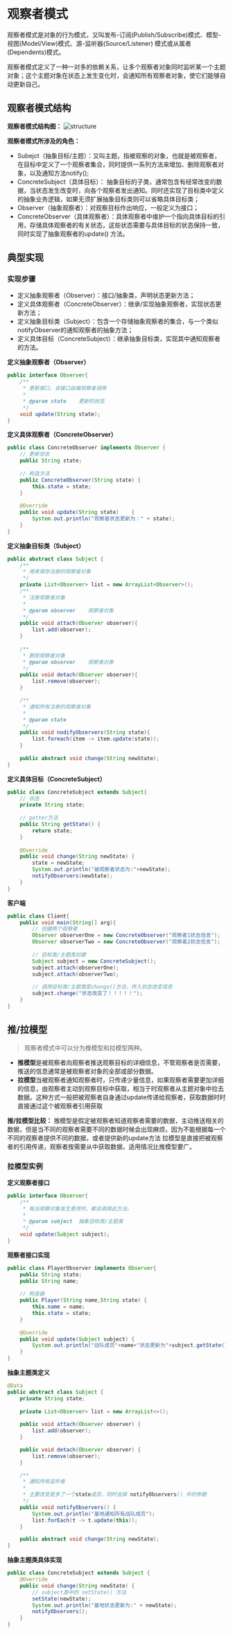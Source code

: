 # 观察者模式

观察者模式是对象的行为模式，又叫发布-订阅(Publish/Subscribe)模式、模型-视图(Model/View)模式、源-监听器(Source/Listener)
模式或从属者(Dependents)模式。

观察者模式定义了一种一对多的依赖关系，让多个观察者对象同时监听某一个主题对象；这个主题对象在状态上发生变化时，会通知所有观察者对象，使它们能够自动更新自己。

## 观察者模式结构

**观察者模式结构图：**
![structure](../../../../../../../../../images/observer/img.png)

**观察者模式所涉及的角色：**

- Subejct（抽象目标/主题）：又叫主题，指被观察的对象，也就是被观察者，在目标中定义了一个观察者集合，同时提供一系列方法来增加、删除观察者对象，以及通知方法notify();
- ConcreteSubject（具体目标）： 抽象目标的子类，通常包含有经常改变的数据，当状态发生改变时，向各个观察者发出通知。同时还实现了目标类中定义的抽象业务逻辑，如果无须扩展抽象目标类则可以省略具体目标类；
- Observer（抽象观察者）：对观察目标作出响应，一般定义为接口；
- ConcreteObserver（具体观察者）：具体观察者中维护一个指向具体目标的引用，存储具体观察者的有关状态，这些状态需要与具体目标的状态保持一致，同时实现了抽象观察者的update()
方法。

## 典型实现

### 实现步骤
- 定义抽象观察者（Observer）：接口/抽象类，声明状态更新方法；
- 定义具体观察者（ConcreteObserver）：继承/实现抽象观察者，实现状态更新方法；
- 定义抽象目标类（Subject）：包含一个存储抽象观察者的集合，与一个类似notifyObserver的通知观察者的抽象方法；
- 定义具体目标（ConcreteSubject）：继承抽象目标类，实现其中通知观察者的方法。

**定义抽象观察者（Observer）**
```java
public interface Observer{
    /**
     * 更新接口，该接口由被观察者调用
     * 
     * @param state    更新的状态
     */
    void update(String state);
}

```

**定义具体观察者（ConcreteObserver）**
```java
public class ConcreteObserver implements Observer {
    // 更新状态
    public String state;
    
    // 构造方法
    public ConcreteObserver(String state) {
        this.state = state;
    }
    
    @Override
    public void update(String state)    {
        System.out.println("观察者状态更新为：" + state);
    }
}
```
**定义抽象目标类（Subject）**
```java
public abstract class Subject {
    /**
     * 用来保存注册的观察者对象
     */
    private List<Observer> list = new ArrayList<Observer>();
    /**
     * 注册观察者对象
     * 
     * @param observer    观察者对象
     */
    public void attach(Observer observer){
        list.add(observer);
    }
    
    /**
     * 删除观察者对象
     * @param observer    观察者对象
     */
    public void detach(Observer observer){
        list.remove(observer);
    }

    /**
     * 通知所有注册的观察者对象
     * 
     * @param state
     */
    public void nodifyObservers(String state){
        list.foreach(item -> item.update(state));
    }
    
    public abstract void change(String newState);
}
```

**定义具体目标（ConcreteSubject）**
```java
public class ConcreteSubject extends Subject{
    // 状态
    private String state;
    
    // getter方法
    public String getState() {
        return state;
    }
    
    @Override
    public void change(String newState) {
        state = newState;
        System.out.println("被观察者状态为:"+newState);
        notifyObservers(newState);
    }
}
```

**客户端**
```java
public class Client{
    public void main(String[] arg){
        // 创建两个观察者
        Observer observerOne = new ConcreteObserver("观察者1状态信息");
        Observer observerTwo = new ConcreteObserver("观察者2状态信息");
        
        // 目标类/主题类创建
        Subject subject = new ConcreteSubject();
        subject.attach(observerOne);
        subject.attach(observerTwo);
        
        // 调用目标类/主题类型change()方法，传入状态改变信息
        subject.change("状态改变了！！！！！");
    }
}
```
## 推/拉模型
> 观察者模式中可以分为推模型和拉模型两种。

- **推模型**是被观察者向观察者推送观察目标的详细信息，不管观察者是否需要，推送的信息通常是被观察者对象的全部或部分数据。
- **拉模型**当被观察者通知观察者时，只传递少量信息，如果观察者需要更加详细的信息，由观察者主动到观察目标中获取，相当于时观察者从主题对象中拉去数据。这种方式一般把被观察者自身通过update传递给观察者，获取数据时时直接通过这个被观察者引用获取

**推/拉模型比较：** 推模型是假定被观察者知道观察者需要的数据，主动推送相关的数据，但是当不同的观察者需要不同的数据时候会出现麻烦，因为不能根据每一个不同的观察者提供不同的数据，或者提供新的update方法
拉模型是直接把被观察者的引用传递，观察者按需要从中获取数据，适用情况比推模型要广。


### 拉模型实例

**定义观察者接口**
```java
public interface Observer{
    /**
     * 每当观察对象发生更改时，都会调用此方法。
     *
     * @param subject  抽象目标类/主题类
     */
    void update(Subject subject);
}
```
  
**观察者接口实现**
```java
public class PlayerObserver implements Observer{
    public String state;
    public String name;
    
    // 构造器
    public Player(String name,String state) {
        this.name = name;
        this.state = state;
    }
    
    @Override
    public void update(Subject subject) {
        System.out.println("战队成员"+name+"状态更新为"+subject.getState());
    }
}
```

**抽象主题类定义**

```java
@Data
public abstract class Subject {
    private String state;
    
    private List<Observer> list = new ArrayList<>();
    
    public void attach(Observer observer) {
        list.add(observer);
    }

    public void detach(Observer observer) {
        list.remove(observer);
    }

    /**
     * 通知所有监听者
     * 
     * 主要改变是多了一个state成员，同时去掉 notifyObservers() 中的参数
     */
    public void notifyObservers() {
        System.out.println("基地通知所有战队成员");
        list.forEach(t -> t.update(this));
    }

    public abstract void change(String newState);
}
```

**抽象主题类具体实现**
```java
public class ConcreteSubject extends Subject {
    @Override
    public void change(String newState) {
        // subject类中的 setState() 方法
        setState(newState);
        System.out.println("基地状态更新为:" + newState);
        notifyObservers();
    }
}
```
